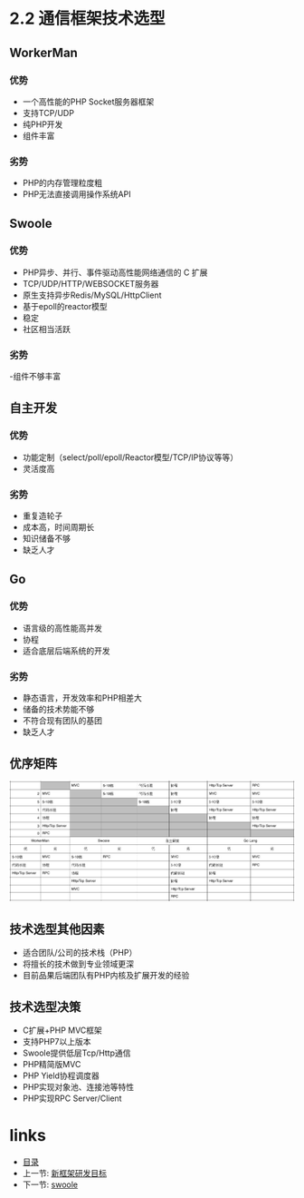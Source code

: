 # 2.2 通信框架技术选型

## WorkerMan

### 优势

- 一个高性能的PHP Socket服务器框架
- 支持TCP/UDP
- 纯PHP开发
- 组件丰富

### 劣势

- PHP的内存管理粒度粗
- PHP无法直接调用操作系统API

## Swoole

### 优势

- PHP异步、并行、事件驱动高性能网络通信的 C 扩展
- TCP/UDP/HTTP/WEBSOCKET服务器
- 原生支持异步Redis/MySQL/HttpClient
- 基于epoll的reactor模型
- 稳定
- 社区相当活跃

### 劣势

-组件不够丰富

## 自主开发

### 优势

- 功能定制（select/poll/epoll/Reactor模型/TCP/IP协议等等）
- 灵活度高

### 劣势

- 重复造轮子
- 成本高，时间周期长
- 知识储备不够
- 缺乏人才

## Go

### 优势

- 语言级的高性能高并发
- 协程
- 适合底层后端系统的开发

### 劣势

- 静态语言，开发效率和PHP相差大
- 储备的技术势能不够
- 不符合现有团队的基团
- 缺乏人才

## 优序矩阵

![技术选型的优序矩阵](./images/优序矩阵.png "技术选型的优序矩阵")

## 技术选型其他因素

- 适合团队/公司的技术栈（PHP）
- 将擅长的技术做到专业领域更深
- 目前品果后端团队有PHP内核及扩展开发的经验

## 技术选型决策

- C扩展+PHP MVC框架
- 支持PHP7以上版本
- Swoole提供低层Tcp/Http通信
- PHP精简版MVC
- PHP Yield协程调度器
- PHP实现对象池、连接池等特性
- PHP实现RPC Server/Client

# links
  * [目录](<preface.md>)
  * 上一节: [新框架研发目标](<02.1.md>)
  * 下一节: [swoole](<02.3.md>)